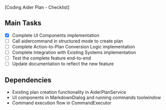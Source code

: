 [Coding Aider Plan - Checklist]

## Main Tasks
- [x] Complete UI Components implementation
- [ ] Call aidercommand in structured mode to create plan
- [ ] Complete Action-to-Plan Conversion Logic implementation
- [ ] Complete Integration with Existing Systems implementation
- [ ] Test the complete feature end-to-end
- [ ] Update documentation to reflect the new feature

## Dependencies
- Existing plan creation functionality in AiderPlanService
- UI components in MarkdownDialog and running commands toolwindow
- Command execution flow in CommandExecutor
